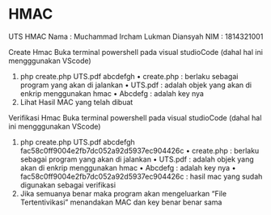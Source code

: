 # HMAC
UTS HMAC
Nama : Muchammad Ircham Lukman Diansyah
NIM  : 1814321001

Create Hmac 
Buka terminal powershell pada visual studioCode (dahal hal ini mengggunakan VScode)
1.	php create.php UTS.pdf abcdefgh
•	create.php : berlaku sebagai program yang akan di jalankan 
•	UTS.pdf : adalah objek yang akan di enkrip menggunakan hmac
•	Abcdefg : adalah key nya 
2.	Lihat Hasil MAC yang telah dibuat

Verifikasi Hmac 
Buka terminal powershell pada visual studioCode (dahal hal ini mengggunakan VScode)
1.	php create.php UTS.pdf abcdefgh fac58c0ff9004e2fb7dc052a92d5937ec904426c
•	create.php : berlaku sebagai program yang akan di jalankan 
•	UTS.pdf : adalah objek yang akan di enkrip menggunakan hmac
•	Abcdefg : adalah key nya 
•	fac58c0ff9004e2fb7dc052a92d5937ec904426c : hasil mac yang sudah  digunakan sebagai verifikasi 
2.	Jika semuanya benar maka program akan mengeluarkan “File Tertentivikasi” menandakan MAC dan key benar benar sama
